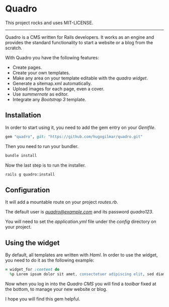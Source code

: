 # Quadro

This project rocks and uses MIT-LICENSE.

---

Quadro is a CMS written for Rails developers. It works as an engine and provides the standard functionality to start a website or a blog from the scratch.

With Quadro you have the following features:

- Create pages.
- Create your own templates.
- Make any area on your template editable with the *quadro widget*.
- Generate a sitemap.xml automatically.
- Upload images for each page, even a cover.
- Use *summernote* as editor.
- Integrate any *Bootstrap 3* template.

## Installation

In order to start using it, you need to add the gem entry on your *Gemfile*.

```ruby
gem "quadro", git: "https://github.com/hugogilmar/quadro.git"
```

Then you need to run your bundler.

```bash
bundle install
```

Now the last step is to run the installer.

```bash
rails g quadro:install
```

## Configuration

It will add a mountable route on your project *routes.rb*.

The default user is *quadro@example.com* and its password *quadro123*.

You will need to set the *application.yml* file under the *config* directory on your project.

## Using the widget

By default, all templates are written with *Haml*. In order to use the widget, you need to do it as the following example:

```ruby
= widget_for :content do
  %p Lorem ipsum dolor sit amet, consectetuer adipiscing elit, sed diam nonummy nibh euismod tincidunt ut laoreet dolore magna aliquam erat volutpat. Ut wisi enim ad minim veniam, quis nostrud exerci tation ullamcorper suscipit lobortis nisl ut aliquip ex ea commodo consequat.
```

Now when you log in into the *Quadro CMS* you will find a *toolbar* fixed at the bottom, to manage your new website or blog.

I hope you will find this gem helpful.
